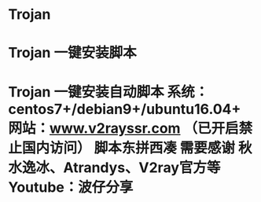 # Trojan
 Trojan 一键安装脚本
====================================
Trojan 一键安装自动脚本
系统：centos7+/debian9+/ubuntu16.04+
网站：www.v2rayssr.com （已开启禁止国内访问）
脚本东拼西凑 需要感谢 秋水逸冰、Atrandys、V2ray官方等
Youtube：波仔分享
====================================
